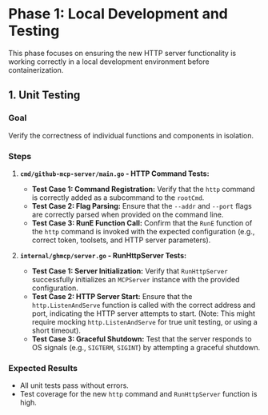 # Phase 1: Local Development and Testing

This phase focuses on ensuring the new HTTP server functionality is working correctly in a local development environment before containerization.

## 1. Unit Testing

### Goal
Verify the correctness of individual functions and components in isolation.

### Steps

1.  **`cmd/github-mcp-server/main.go` - HTTP Command Tests:**
    *   **Test Case 1: Command Registration:** Verify that the `http` command is correctly added as a subcommand to the `rootCmd`.
    *   **Test Case 2: Flag Parsing:** Ensure that the `--addr` and `--port` flags are correctly parsed when provided on the command line.
    *   **Test Case 3: RunE Function Call:** Confirm that the `RunE` function of the `http` command is invoked with the expected configuration (e.g., correct token, toolsets, and HTTP server parameters).

2.  **`internal/ghmcp/server.go` - RunHttpServer Tests:**
    *   **Test Case 1: Server Initialization:** Verify that `RunHttpServer` successfully initializes an `MCPServer` instance with the provided configuration.
    *   **Test Case 2: HTTP Server Start:** Ensure that the `http.ListenAndServe` function is called with the correct address and port, indicating the HTTP server attempts to start. (Note: This might require mocking `http.ListenAndServe` for true unit testing, or using a short timeout).
    *   **Test Case 3: Graceful Shutdown:** Test that the server responds to OS signals (e.g., `SIGTERM`, `SIGINT`) by attempting a graceful shutdown.

### Expected Results

*	All unit tests pass without errors.
*	Test coverage for the new `http` command and `RunHttpServer` function is high.
